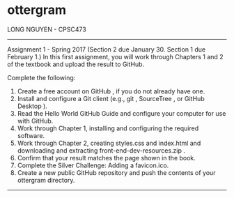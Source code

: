 # ottergram
LONG NGUYEN - CPSC473
*************************************************************************************************
Assignment 1 - Spring 2017
(Section 2 due January 30. Section 1 due February 1.)
In this first assignment, you will work through Chapters 1 and 2 of the textbook and upload the
result to GitHub.

Complete the following:
1. Create a free account on GitHub , if you do not already have one.
2. Install and configure a Git client (e.g., git , SourceTree , or GitHub Desktop ).
3. Read the Hello World GitHub Guide and configure your computer for use with GitHub.
4. Work through Chapter 1, installing and configuring the required software.
5. Work through Chapter 2, creating styles.css and index.html and downloading and extracting front-end-dev-resources.zip .
6. Confirm that your result matches the page shown in the book.
7. Complete the Silver Challenge: Adding a favicon.ico.
8. Create a new public GitHub repository and push the contents of your ottergram directory.
*************************************************************************************************
